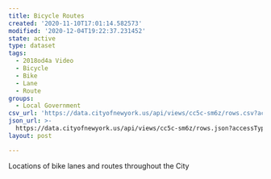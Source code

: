 ```yaml
---
title: Bicycle Routes
created: '2020-11-10T17:01:14.582573'
modified: '2020-12-04T19:22:37.231452'
state: active
type: dataset
tags:
  - 2018od4a Video
  - Bicycle
  - Bike
  - Lane
  - Route
groups:
  - Local Government
csv_url: 'https://data.cityofnewyork.us/api/views/cc5c-sm6z/rows.csv?accessType=DOWNLOAD'
json_url: >-
  https://data.cityofnewyork.us/api/views/cc5c-sm6z/rows.json?accessType=DOWNLOAD
layout: post

---
```

Locations of bike lanes and routes throughout the City
